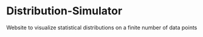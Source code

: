 # Distribution-Simulator
Website to visualize statistical distributions on a finite number of data points
